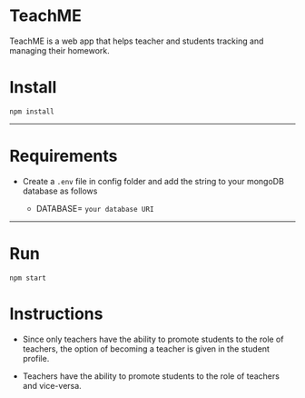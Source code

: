 # TeachME

TeachME is a web app that helps teacher and students tracking and managing their homework.

# Install

`npm install`

---

# Requirements

- Create a `.env` file in config folder and add the string to your mongoDB database as follows

  - DATABASE= `your database URI`

---

# Run

`npm start`

# Instructions

- Since only teachers have the ability to promote students to the role of teachers, the option of becoming a teacher is given in the student profile.

- Teachers have the ability to promote students to the role of teachers and vice-versa.
